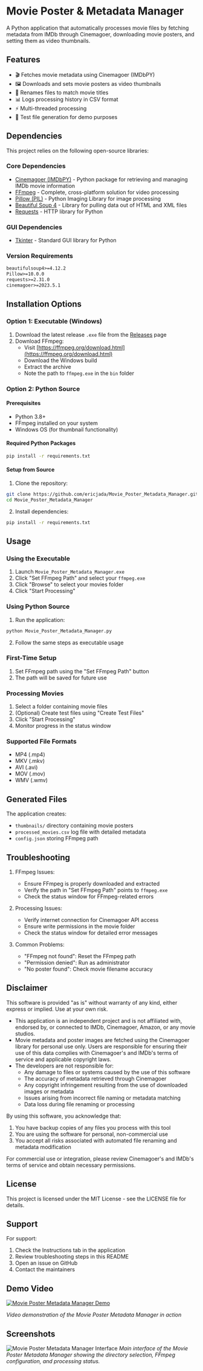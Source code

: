 # Movie Poster & Metadata Manager

A Python application that automatically processes movie files by fetching metadata from IMDb through Cinemagoer, downloading movie posters, and setting them as video thumbnails.

## Features

- 🎬 Fetches movie metadata using Cinemagoer (IMDbPY)
- 🖼️ Downloads and sets movie posters as video thumbnails
- 📝 Renames files to match movie titles
- 📊 Logs processing history in CSV format
- ⚡ Multi-threaded processing
- 🧪 Test file generation for demo purposes

## Dependencies

This project relies on the following open-source libraries:

### Core Dependencies
- [Cinemagoer (IMDbPY)](https://cinemagoer.github.io/) - Python package for retrieving and managing IMDb movie information
- [FFmpeg](https://ffmpeg.org/) - Complete, cross-platform solution for video processing
- [Pillow (PIL)](https://python-pillow.org/) - Python Imaging Library for image processing
- [Beautiful Soup 4](https://www.crummy.com/software/BeautifulSoup/) - Library for pulling data out of HTML and XML files
- [Requests](https://docs.python-requests.org/en/latest/) - HTTP library for Python

### GUI Dependencies
- [Tkinter](https://docs.python.org/3/library/tkinter.html) - Standard GUI library for Python

### Version Requirements
```txt
beautifulsoup4>=4.12.2
Pillow>=10.0.0
requests>=2.31.0
cinemagoer>=2023.5.1
```

## Installation Options

### Option 1: Executable (Windows)
1. Download the latest release `.exe` file from the [Releases](https://github.com/ericjada/Movie_Poster_Metadata_Manager/releases) page
2. Download FFmpeg:
   - Visit [https://ffmpeg.org/download.html](https://ffmpeg.org/download.html)
   - Download the Windows build
   - Extract the archive
   - Note the path to `ffmpeg.exe` in the `bin` folder

### Option 2: Python Source
#### Prerequisites
- Python 3.8+
- FFmpeg installed on your system
- Windows OS (for thumbnail functionality)

#### Required Python Packages
```bash
pip install -r requirements.txt
```

#### Setup from Source
1. Clone the repository:
```bash
git clone https://github.com/ericjada/Movie_Poster_Metadata_Manager.git
cd Movie_Poster_Metadata_Manager
```

2. Install dependencies:
```bash
pip install -r requirements.txt
```

## Usage

### Using the Executable
1. Launch `Movie_Poster_Metadata_Manager.exe`
2. Click "Set FFmpeg Path" and select your `ffmpeg.exe`
3. Click "Browse" to select your movies folder
4. Click "Start Processing"

### Using Python Source
1. Run the application:
```bash
python Movie_Poster_Metadata_Manager.py
```

2. Follow the same steps as executable usage

### First-Time Setup
1. Set FFmpeg path using the "Set FFmpeg Path" button
2. The path will be saved for future use

### Processing Movies
1. Select a folder containing movie files
2. (Optional) Create test files using "Create Test Files"
3. Click "Start Processing"
4. Monitor progress in the status window

### Supported File Formats
- MP4 (.mp4)
- MKV (.mkv)
- AVI (.avi)
- MOV (.mov)
- WMV (.wmv)

## Generated Files

The application creates:
- `thumbnails/` directory containing movie posters
- `processed_movies.csv` log file with detailed metadata
- `config.json` storing FFmpeg path

## Troubleshooting

1. FFmpeg Issues:
   - Ensure FFmpeg is properly downloaded and extracted
   - Verify the path in "Set FFmpeg Path" points to `ffmpeg.exe`
   - Check the status window for FFmpeg-related errors

2. Processing Issues:
   - Verify internet connection for Cinemagoer API access
   - Ensure write permissions in the movie folder
   - Check the status window for detailed error messages

3. Common Problems:
   - "FFmpeg not found": Reset the FFmpeg path
   - "Permission denied": Run as administrator
   - "No poster found": Check movie filename accuracy

## Disclaimer

This software is provided "as is" without warranty of any kind, either express or implied. Use at your own risk.

- This application is an independent project and is not affiliated with, endorsed by, or connected to IMDb, Cinemagoer, Amazon, or any movie studios.
- Movie metadata and poster images are fetched using the Cinemagoer library for personal use only. Users are responsible for ensuring their use of this data complies with Cinemagoer's and IMDb's terms of service and applicable copyright laws.
- The developers are not responsible for:
  - Any damage to files or systems caused by the use of this software
  - The accuracy of metadata retrieved through Cinemagoer
  - Any copyright infringement resulting from the use of downloaded images or metadata
  - Issues arising from incorrect file naming or metadata matching
  - Data loss during file renaming or processing

By using this software, you acknowledge that:
1. You have backup copies of any files you process with this tool
2. You are using the software for personal, non-commercial use
3. You accept all risks associated with automated file renaming and metadata modification

For commercial use or integration, please review Cinemagoer's and IMDb's terms of service and obtain necessary permissions.

## License

This project is licensed under the MIT License - see the LICENSE file for details.

## Support

For support:
1. Check the Instructions tab in the application
2. Review troubleshooting steps in this README
3. Open an issue on GitHub
4. Contact the maintainers

## Demo Video

[![Movie Poster Metadata Manager Demo](https://img.youtube.com/vi/YOUTUBE_VIDEO_ID/maxresdefault.jpg)](https://drive.google.com/file/d/1F96SrEdkHtvA7PjIM0JqGrKJWb-Fz1ZD/view?usp=sharing)

*Video demonstration of the Movie Poster Metadata Manager in action*

## Screenshots

![Movie Poster Metadata Manager Interface](screenshots/screenshot1.png)
*Main interface of the Movie Poster Metadata Manager showing the directory selection, FFmpeg configuration, and processing status.*
